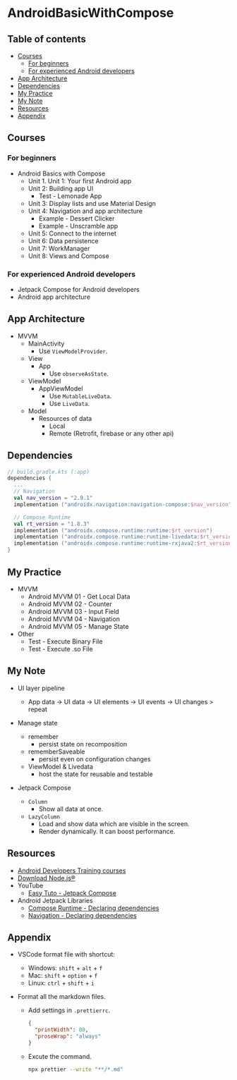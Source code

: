 <!-- omit in toc -->
# AndroidBasicWithCompose

<!-- omit in toc -->
## Table of contents

- [Courses](#courses)
  - [For beginners](#for-beginners)
  - [For experienced Android developers](#for-experienced-android-developers)
- [App Architecture](#app-architecture)
- [Dependencies](#dependencies)
- [My Practice](#my-practice)
- [My Note](#my-note)
- [Resources](#resources)
- [Appendix](#appendix)

## Courses

### For beginners

- Android Basics with Compose
  - Unit 1. Unit 1: Your first Android app
  - Unit 2: Building app UI
    - Test - Lemonade App
  - Unit 3: Display lists and use Material Design
  - Unit 4: Navigation and app architecture
    - Example - Dessert Clicker
    - Example - Unscramble app
  - Unit 5: Connect to the internet
  - Unit 6: Data persistence
  - Unit 7: WorkManager
  - Unit 8: Views and Compose

### For experienced Android developers

- Jetpack Compose for Android developers
- Android app architecture

## App Architecture

- MVVM
  - MainActivity
    - Use `ViewModelProvider`.
  - View
    - App
      - Use `observeAsState`.
  - ViewModel
    - AppViewModel
      - Use `MutableLiveData`.
      - Use `LiveData`.
  - Model
    - Resources of data
      - Local
      - Remote (Retrofit, firebase or any other api)

## Dependencies

``` kts
// build.gradle.kts (:app)
dependencies {
  ...
  // Navigation
  val nav_version = "2.9.1"
  implementation ("androidx.navigation:navigation-compose:$nav_version")

  // Compose Runtime
  val rt_version = "1.8.3"
  implementation ("androidx.compose.runtime:runtime:$rt_version")
  implementation ("androidx.compose.runtime:runtime-livedata:$rt_version")
  implementation ("androidx.compose.runtime:runtime-rxjava2:$rt_version")
}
```

## My Practice

- MVVM
  - Android MVVM 01 - Get Local Data
  - Android MVVM 02 - Counter
  - Android MVVM 03 - Input Field
  - Android MVVM 04 - Navigation
  - Android MVVM 05 - Manage State
- Other
  - Test - Execute Binary File
  - Test - Execute .so File

## My Note

- UI layer pipeline
  - App data -> UI data -> UI elements -> UI events -> UI changes > repeat
- Manage state
  - remember
    - persist state on recomposition
  - rememberSaveable
    - persist even on configuration changes
  - ViewModel & Livedata
    - host the state for reusable and testable

- Jetpack Compose
  - `Column`
    - Show all data at once.
  - `LazyColumn`
    - Load and show data which are visible in the screen.
    - Render dynamically. It can boost performance.

## Resources

- [Android Developers Training courses](https://developer.android.com/courses)
- [Download Node.js®](https://nodejs.org/en/download)
- YouTube
  - [Easy Tuto - Jetpack Compose](https://youtube.com/playlist?list=PLgpnJydBcnPA5aNrlDxxKWSqAma7m3OIl&si=7rFhu96CfRllxo5E)
- Android Jetpack Libraries
  - [Compose Runtime - Declaring dependencies](https://developer.android.com/jetpack/androidx/releases/compose-runtime#declaring_dependencies)
  - [Navigation - Declaring dependencies](https://developer.android.com/jetpack/androidx/releases/navigation#declaring_dependencies)

## Appendix

- VSCode format file with shortcut:
  - Windows: `shift` + `alt` + `f`
  - Mac: `shift` + `option` + `f`
  - Linux: `ctrl` + `shift` + `i`
- Format all the markdown files.

  - Add settings in `.prettierrc`.

    ```json
    {
      "printWidth": 80,
      "proseWrap": "always"
    }
    ```

  - Excute the command.

    ```bash
    npx prettier --write "**/*.md"
    ```
